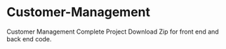 # Customer-Management
Customer Management Complete Project
Download Zip for front end and back end code.
